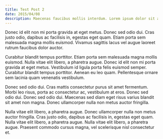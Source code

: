 ```yaml
---
title: Test Post 2
date: 2015/04/08
description: Maecenas faucibus mollis interdum. Lorem ipsum dolor sit amet, consectetur adipiscing elit. Maecenas sed diam eget risus varius blandit sit amet non magna. Sed posuere consectetur est at lobortis.
---
```


Donec id elit non mi porta gravida at eget metus. Donec sed odio dui. Cras justo odio, dapibus ac facilisis in, egestas eget quam. Etiam porta sem malesuada magna mollis euismod. Vivamus sagittis lacus vel augue laoreet rutrum faucibus dolor auctor.

Curabitur blandit tempus porttitor. Etiam porta sem malesuada magna mollis euismod. Nulla vitae elit libero, a pharetra augue. Donec id elit non mi porta gravida at eget metus. Vestibulum id ligula porta felis euismod semper. Curabitur blandit tempus porttitor. Aenean eu leo quam. Pellentesque ornare sem lacinia quam venenatis vestibulum.

Donec sed odio dui. Cras mattis consectetur purus sit amet fermentum. Morbi leo risus, porta ac consectetur ac, vestibulum at eros. Donec sed odio dui. Donec sed odio dui. Maecenas sed diam eget risus varius blandit sit amet non magna. Donec ullamcorper nulla non metus auctor fringilla.

Nulla vitae elit libero, a pharetra augue. Donec ullamcorper nulla non metus auctor fringilla. Cras justo odio, dapibus ac facilisis in, egestas eget quam. Nulla vitae elit libero, a pharetra augue. Nulla vitae elit libero, a pharetra augue. Praesent commodo cursus magna, vel scelerisque nisl consectetur et.
